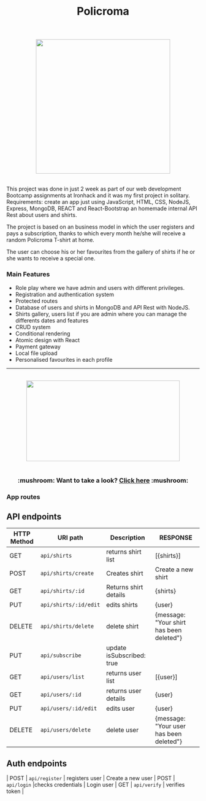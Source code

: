 <div id="title" align="center">
<h1>Policroma<h1>
</div>  

 <br>
  
<!--HEADER-->
<div id="header" align="center">
  <img src="https://media.giphy.com/media/3orif8pKLiSeJP0paw/giphy.gif" width="350" />
</div>
<br>

<!--DESCRIPTION-->
<p>
This project was done in just 2 week as part of our web development Bootcamp assignments at Ironhack and it was my first project in solitary. Requirements: create an app just using JavaScript, HTML, CSS, NodeJS, Express, MongoDB, REACT and React-Bootstrap an homemade internal API Rest about users and shirts.
  
The project is based on an business model in which the user registers and pays a subscription, thanks to which every month he/she will receive a random Policroma T-shirt at home.
 
The user can choose his or her favourites from the gallery of shirts if he or she wants to receive a special one.  
</p>
  
<!--MAIN FEATURES-->  
 
  <h3>Main Features</h3>
  
- Role play where we have admin and users with different privileges.
- Registration and authentication system
- Protected routes
- Database of users and shirts in MongoDB and API Rest with NodeJS.  
- Shirts gallery, users list if you are admin where you can manage the differents dates and features
- CRUD system
- Conditional rendering  
- Atomic design with React
- Payment gateway 
- Local file upload
- Personalised favourites in each profile 

---
<br>
<!--LINK-->
<div id="link" align="center">
<img src="https://i.postimg.cc/cJfn2PQn/Portada-Trip-and-trip.jpg" width="400" height="210"/></a>
</div>

<br>

<h3 align="center">:mushroom: Want to take a look? <a href="https://trip-and-trip.herokuapp.com/plants">Click here</a> :mushroom: </h3>
  
  
 <h3>App routes</h3>

## API endpoints

| HTTP Method 	| URI path      	| Description                                    	| RESPONSE 	|
|-------------	|---------------	|------------------------------------------------	|---------	|
| GET         	| `api/shirts` 	| returns shirt list 	|  [{shirts}] 
| POST         	| `api/shirts/create` 	| Creates shirt 	|  Create a new shirt
| GET         	| `api/shirts/:id` 	| Returns shirt details	|  {shirts} 
| PUT         	| `api/shirts/:id/edit` 	|edits shirts 	|  {user} 
| DELETE        | `api/shirts/delete` | delete shirt | {message: "Your shirt has been deleted"}
| PUT           | `api/subscribe` | update isSubscribed: true | 
| GET         	| `api/users/list` 	| returns user list 	|  [{user}]
| GET         	| `api/users/:id` 	| returns user details	|  {user}
| PUT         	| `api/users/:id/edit` 	| edits user 	|  {user}
| DELETE        | `api/users/delete` | delete user | {message: "Your user has been deleted"}


## Auth endpoints

| POST         	| `api/register` 	| registers user 	|  Create a new user
| POST         	| `api/login` 	|checks credentials	|  Login user
| GET          | `api/verify` | verifies token | 

